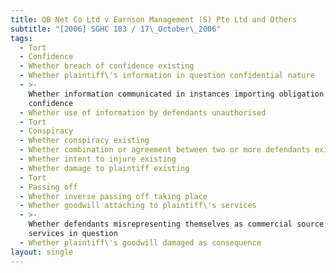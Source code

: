 ```yaml
---
title: QB Net Co Ltd v Earnson Management (S) Pte Ltd and Others
subtitle: "[2006] SGHC 183 / 17\_October\_2006"
tags:
  - Tort
  - Confidence
  - Whether breach of confidence existing
  - Whether plaintiff\'s information in question confidential nature
  - >-
    Whether information communicated in instances importing obligation of
    confidence
  - Whether use of information by defendants unauthorised
  - Tort
  - Conspiracy
  - Whether conspiracy existing
  - Whether combination or agreement between two or more defendants existing
  - Whether intent to injure existing
  - Whether damage to plaintiff existing
  - Tort
  - Passing off
  - Whether inverse passing off taking place
  - Whether goodwill attaching to plaintiff\'s services
  - >-
    Whether defendants misrepresenting themselves as commercial source of
    services in question
  - Whether plaintiff\'s goodwill damaged as consequence
layout: single
---
```


